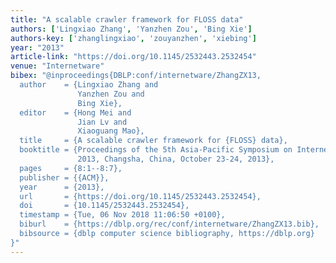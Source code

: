 ```yaml
---
title: "A scalable crawler framework for FLOSS data"
authors: ['Lingxiao Zhang', 'Yanzhen Zou', 'Bing Xie']
authors-key: ['zhanglingxiao', 'zouyanzhen', 'xiebing']
year: "2013"
article-link: "https://doi.org/10.1145/2532443.2532454"
venue: "Internetware"
bibex: "@inproceedings{DBLP:conf/internetware/ZhangZX13,
  author    = {Lingxiao Zhang and
               Yanzhen Zou and
               Bing Xie},
  editor    = {Hong Mei and
               Jian Lv and
               Xiaoguang Mao},
  title     = {A scalable crawler framework for {FLOSS} data},
  booktitle = {Proceedings of the 5th Asia-Pacific Symposium on Internetware, Internetware
               2013, Changsha, China, October 23-24, 2013},
  pages     = {8:1--8:7},
  publisher = {{ACM}},
  year      = {2013},
  url       = {https://doi.org/10.1145/2532443.2532454},
  doi       = {10.1145/2532443.2532454},
  timestamp = {Tue, 06 Nov 2018 11:06:50 +0100},
  biburl    = {https://dblp.org/rec/conf/internetware/ZhangZX13.bib},
  bibsource = {dblp computer science bibliography, https://dblp.org}
}"
---
```

